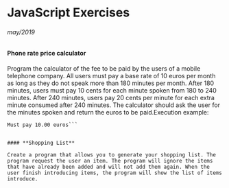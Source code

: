 # JavaScript Exercises
###### may/2019

#### **Phone rate price calculator**

Program the calculator of the fee to be paid by the users of a mobile telephone company. All users must pay a base rate of 10 euros per month as long as they do not speak more than 180 minutes per month. After 180 minutes, users must pay 10 cents for each minute spoken from 180 to 240 minutes.
After 240 minutes, users pay 20 cents per minute for each extra minute consumed after 240 minutes.
The calculator should ask the user for the minutes spoken and return the euros to be paid.Execution example: 
```How many minutes have you talked? 60 
Must pay 10.00 euros```


#### **Shopping List**

Create a program that allows you to generate your shopping list. The program request the user an item. The program will ignore the items that have already been added and will not add them again. When the user finish introducing items, the program will show the list of items introduce.
